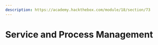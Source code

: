 ```yaml
---
description: https://academy.hackthebox.com/module/18/section/73
---
```


# Service and Process Management

